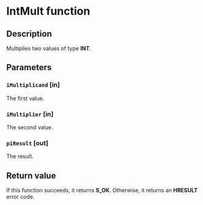 # IntMult function

## Description

Multiplies two values of type **INT**.

## Parameters

### `iMultiplicand` [in]

The first value.

### `iMultiplier` [in]

The second value.

### `piResult` [out]

The result.

## Return value

If this function succeeds, it returns **S_OK**. Otherwise, it returns an **HRESULT** error code.